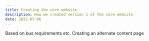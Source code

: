 ```yaml
---
title: Creating the core website
description: How we created version 1 of the core website
date: 2022-07-06
---
```


Based on bus requirements etc. Creating an alternate content page
